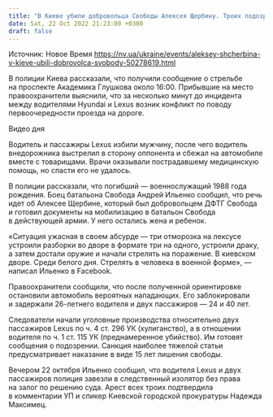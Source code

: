 ```yaml
---
title: "В Киеве убили добровольца Свободы Алексея Щербину. Троих подозреваемых арестовали"
date: Sat, 22 Oct 2022 21:23:00 +0300
draft: false
---
```

Источник: Новое Время https://nv.ua/ukraine/events/aleksey-shcherbina-v-kieve-ubili-dobrovolca-svobody-50278619.html


В полиции Киева рассказали, что получили сообщение о стрельбе на проспекте Академика Глушкова около 16:00. Прибывшие на место правоохранители выяснили, что за несколько минут до инцидента между водителями Hyundai и Lexus возник конфликт по поводу первоочередности проезда на дороге.

 Видео дня   

Водитель и пассажиры Lexus избили мужчину, после чего водитель внедорожника выстрелил в сторону оппонента и сбежал на автомобиле вместе с товарищами. Врачи оказывали пострадавшему медицинскую помощь, но спасти его не удалось.

В полиции рассказали, что погибший — военнослужащий 1988 года рождения. Боец батальона Свобода Андрей Ильенко сообщил, что речь идет об Алексее Щербине, который был добровольцем ДФТГ Свобода и готовил документы на мобилизацию в батальон Свобода в действующей армии. У него остались жена и ребенок.

«Ситуация ужасная в своем абсурде — три отморозка на лексусе устроили разборки во дворе в формате три на одного, устроили драку, а затем достали оружие и начали стрелять на поражение. В киевском дворе. Среди белого дня. Стрелять в человека в военной форме», — написал Ильенко в Facebook.

Правоохранители сообщили, что после полученной ориентировке остановили автомобиль вероятных нападающих. Его заблокировали и задержали 26-летнего водителя и двух пассажиров — 24 и 40 лет.

Следователи начали уголовные производства относительно двух пассажиров Lexus по ч. 4 ст. 296 УК (хулиганство), а в отношении водителя по ч. 1 ст. 115 УК (преднамеренное убийство). Им готовят сообщения о подозрении. Санкция наиболее тяжелой статьи предусматривает наказание в виде 15 лет лишения свободы.

Вечером 22 октября Ильенко сообщил, что водителя Lexus и двух пассажиров полиция завезли в следственный изолятор без права на залог по решению суда. Арест всех троих подтвердила в комментарии УП и спикер Киевской городской прокуратуры Надежда Максимец.
